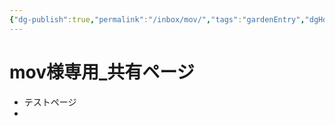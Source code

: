```yaml
---
{"dg-publish":true,"permalink":"/inbox/mov/","tags":"gardenEntry","dgHomeLink":true,"dgPassFrontmatter":false}
---
```



# mov様専用_共有ページ

- テストページ
- 